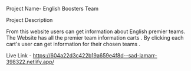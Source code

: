 Project Name- English Boosters Team 

Project Description

From this website users can get information about English premier teams. The Website has all the premier team information carts . By clicking each cart's user can get information for their chosen teams .

Live Link - https://604a22d3c422b19a659e4f8d--sad-lamarr-398322.netlify.app/